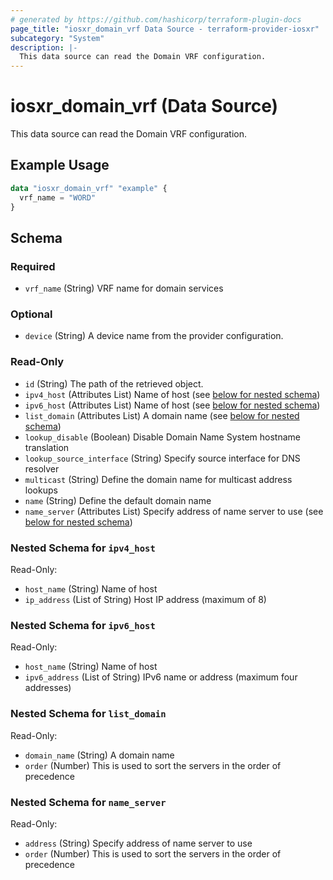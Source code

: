 ```yaml
---
# generated by https://github.com/hashicorp/terraform-plugin-docs
page_title: "iosxr_domain_vrf Data Source - terraform-provider-iosxr"
subcategory: "System"
description: |-
  This data source can read the Domain VRF configuration.
---
```


# iosxr_domain_vrf (Data Source)

This data source can read the Domain VRF configuration.

## Example Usage

```terraform
data "iosxr_domain_vrf" "example" {
  vrf_name = "WORD"
}
```

<!-- schema generated by tfplugindocs -->
## Schema

### Required

- `vrf_name` (String) VRF name for domain services

### Optional

- `device` (String) A device name from the provider configuration.

### Read-Only

- `id` (String) The path of the retrieved object.
- `ipv4_host` (Attributes List) Name of host (see [below for nested schema](#nestedatt--ipv4_host))
- `ipv6_host` (Attributes List) Name of host (see [below for nested schema](#nestedatt--ipv6_host))
- `list_domain` (Attributes List) A domain name (see [below for nested schema](#nestedatt--list_domain))
- `lookup_disable` (Boolean) Disable Domain Name System hostname translation
- `lookup_source_interface` (String) Specify source interface for DNS resolver
- `multicast` (String) Define the domain name for multicast address lookups
- `name` (String) Define the default domain name
- `name_server` (Attributes List) Specify address of name server to use (see [below for nested schema](#nestedatt--name_server))

<a id="nestedatt--ipv4_host"></a>
### Nested Schema for `ipv4_host`

Read-Only:

- `host_name` (String) Name of host
- `ip_address` (List of String) Host IP address (maximum of 8)


<a id="nestedatt--ipv6_host"></a>
### Nested Schema for `ipv6_host`

Read-Only:

- `host_name` (String) Name of host
- `ipv6_address` (List of String) IPv6 name or address (maximum four addresses)


<a id="nestedatt--list_domain"></a>
### Nested Schema for `list_domain`

Read-Only:

- `domain_name` (String) A domain name
- `order` (Number) This is used to sort the servers in the order of precedence


<a id="nestedatt--name_server"></a>
### Nested Schema for `name_server`

Read-Only:

- `address` (String) Specify address of name server to use
- `order` (Number) This is used to sort the servers in the order of precedence
